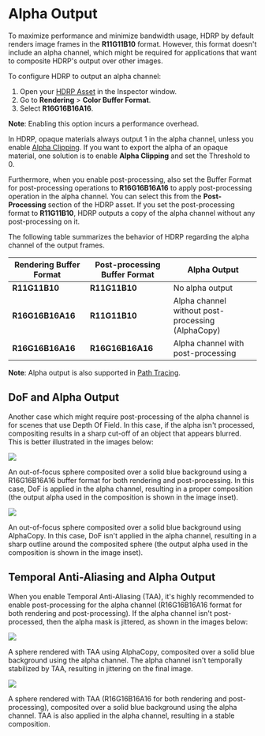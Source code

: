 # Alpha Output

To maximize performance and minimize bandwidth usage, HDRP by default renders image frames in the **R11G11B10** format. However, this format doesn't include an alpha channel, which might be required for applications that want to composite HDRP's output over other images.

To configure HDRP to output an alpha channel:

1. Open your [HDRP Asset](HDRP-Asset.md) in the Inspector window.
2. Go to **Rendering** > **Color Buffer Format**.
3. Select **R16G16B16A16**.

**Note**: Enabling this option incurs a performance overhead. 

In HDRP, opaque materials always output 1 in the alpha channel, unless you enable [Alpha Clipping](Alpha-Clipping.md). If you want to export the alpha of an opaque material, one solution is to enable **Alpha Clipping** and set the Threshold to 0.

Furthermore, when you enable post-processing, also set the Buffer Format for post-processing operations to **R16G16B16A16** to apply post-processing operation in the alpha channel. You can select this from the **Post-Processing** section of the HDRP asset. If you set the post-processing format to **R11G11B10**, HDRP outputs a copy of the alpha channel without any post-processing on it.

The following table summarizes the behavior of HDRP regarding the alpha channel of the output frames.

Rendering Buffer Format | Post-processing Buffer Format | Alpha Output
---|---|---
**R11G11B10** | **R11G11B10** | No alpha output
**R16G16B16A16** | **R11G11B10** | Alpha channel without post-processing (AlphaCopy)
**R16G16B16A16** | **R16G16B16A16** | Alpha channel with post-processing

**Note**: Alpha output is also supported in [Path Tracing](Ray-Tracing-Path-Tracing.md).

## DoF and Alpha Output
Another case which might require post-processing of the alpha channel is for scenes that use Depth Of Field. In this case, if the alpha isn't processed, compositing results in a sharp cut-off of an object that appears blurred. This is better illustrated in the images below:

![](Images/DoFAlpha.png)

An out-of-focus sphere composited over a solid blue background using a R16G16B16A16 buffer format for both rendering and post-processing. In this case, DoF is applied in the alpha channel, resulting in a proper composition (the output alpha used in the composition is shown in the image inset).

![](Images/DoFAlphaCopy.png)

An out-of-focus sphere composited over a solid blue background using AlphaCopy. In this case, DoF isn't applied in the alpha channel, resulting in a sharp outline around the composited sphere (the output alpha used in the composition is shown in the image inset).

## Temporal Anti-Aliasing and Alpha Output
When you enable Temporal Anti-Aliasing (TAA), it's highly recommended to enable post-processing for the alpha channel (R16G16B16A16 format for both rendering and post-processing). If the alpha channel isn't post-processed, then the alpha mask is jittered, as shown in the images below:

![](Images/TAA_AlphaCopy.gif)

A sphere rendered with TAA using AlphaCopy, composited over a solid blue background using the alpha channel. The alpha channel isn't temporally stabilized by TAA, resulting in jittering on the final image.


![](Images/TAA_Alpha.gif)

A sphere rendered with TAA (R16G16B16A16 for both rendering and post-processing), composited over a solid blue background using the alpha channel. TAA is also applied in the alpha channel, resulting in a stable composition.
